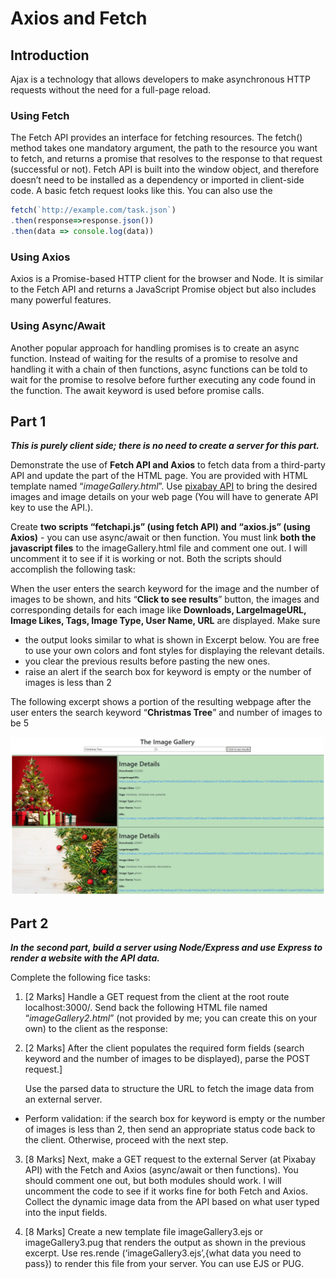 # Axios and Fetch

## Introduction
Ajax is a technology that allows developers to make asynchronous HTTP requests without the need for a
full-page reload.

### Using Fetch
The Fetch API provides an interface for fetching resources. The fetch() method takes one mandatory
argument, the path to the resource you want to fetch, and returns a promise that resolves to the response to
that request (successful or not). Fetch API is built into the window object, and therefore doesn’t need to be
installed as a dependency or imported in client-side code. A basic fetch request looks like this. You can
also use the

``` javascript
fetch(`http://example.com/task.json`)
.then(response=>response.json())
.then(data => console.log(data))
```

### Using Axios
Axios is a Promise-based HTTP client for the browser and Node. It is similar to the Fetch API and returns
a JavaScript Promise object but also includes many powerful features.

### Using Async/Await
Another popular approach for handling promises is to create an async function. Instead of waiting for the
results of a promise to resolve and handling it with a chain of then functions, async functions can be told to
wait for the promise to resolve before further executing any code found in the function. The await keyword
is used before promise calls.

## Part 1
***This is purely client side; there is no need to create a server for this part.***

Demonstrate the use of **Fetch API and Axios** to fetch data from a third-party API and update the
part of the HTML page. You are provided with HTML template named “_imageGallery.html_”. Use [pixabay API](https://pixabay.com/api/docs/) to bring the desired images and image details on your web page (You will have to generate API key to use the API.).

Create **two scripts “fetchapi.js” (using fetch API) and “axios.js” (using Axios)** - you can use async/await or then function. You must link **both the javascript files** to the imageGallery.html file and comment one out. I will uncomment it to see if it is working or not. Both the scripts should accomplish the following task:

When the user enters the search keyword for the image and the number of images to be shown, and hits “**Click to see results**” button, the images and corresponding details for each image like **Downloads, LargeImageURL, Image Likes, Tags, Image Type, User Name, URL** are displayed. Make sure

* the output looks similar to what is shown in Excerpt below. You are free to use your own
colors and font styles for displaying the relevant details.
* you clear the previous results before pasting the new ones.
* raise an alert if the search box for keyword is empty or the number of images is less than 2

The following excerpt shows a portion of the resulting webpage after the user enters the search keyword “**Christmas Tree**” and number of images to be 5

![Part 1](./assets/Part-1.png)


## Part 2
***In the second part, build a server using Node/Express and use Express to render a website with the API data.***

Complete the following fice tasks:
1. [2 Marks] Handle a GET request from the client at the root route localhost:3000/. Send back the following HTML file named “_imageGallery2.html_” (not provided by me; you can create this on your own) to the client as the response:

2. [2 Marks] After the client populates the required form fields (search keyword and the number of images to be displayed), parse the POST request.]

    Use the parsed data to structure the URL to fetch the image data from an external server.

* Perform validation: if the search box for keyword is empty or the number of images is
less than 2, then send an appropriate status code back to the client. Otherwise, proceed
with the next step.

3. [8 Marks] Next, make a GET request to the external Server (at Pixabay API) with the Fetch and Axios (async/await or then functions). You should comment one out, but both modules should work. I will uncomment the code to see if it works fine for both Fetch and Axios. Collect the dynamic image data from the API based on what user typed into the input fields.

4. [8 Marks] Create a new template file imageGallery3.ejs or imageGallery3.pug that renders the output as shown in the previous excerpt. Use res.rende (‘imageGallery3.ejs’,{what data you need to pass}) to render this file from your server. You can use EJS or PUG.